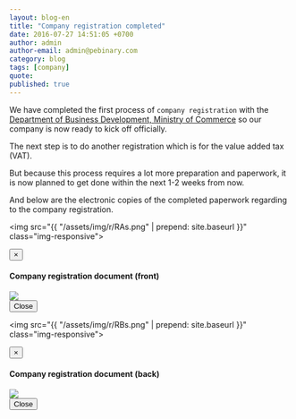 ```yaml
---
layout: blog-en
title: "Company registration completed"
date: 2016-07-27 14:51:05 +0700
author: admin
author-email: admin@pebinary.com
category: blog
tags: [company]
quote:
published: true
---
```

We have completed the first process of `company registration` with the [Department of Business Development, Ministry of Commerce] so our company is now ready to kick off officially.

The next step is to do another registration which is for the value added tax (VAT).

But because this process requires a lot more preparation and paperwork, it is now planned to get done within the next 1-2 weeks from now.
<!--more-->

And below are the electronic copies of the completed paperwork regarding to the company registration.

<div class="row">
  <div class="col-xs-4 col-xs-offset-2 col-sm-4 col-sm-offset-2 col-md-4 col-md-offset-2 col-lg-4 col-lg-offset-2">

<a class="modal-link" data-toggle="modal" data-target="#RA"><img src="{{ "/assets/img/r/RAs.png" | prepend: site.baseurl }}" class="img-responsive"></a>
<div class="modal fade" id="RA" role="dialog">
  <div class="modal-dialog">
    <div class="modal-content">
      <div class="modal-header">
        <button type="button" class="close" data-dismiss="modal">&times;</button>
        <h4 class="modal-title">Company registration document (front)</h4>
      </div>
      <div class="modal-body">
        <img src="{{ "/assets/img/r/RA.png" | prepend: site.baseurl }}" class="img-responsive center-block">
      </div>
      <div class="modal-footer">
        <button type="button" class="button-x" data-dismiss="modal">Close <i class="pe-remove"></i></button>
      </div>
    </div>
  </div>
</div>

  </div>
  <div class="col-xs-4 col-sm-4 col-md-4 col-lg-4">

<a class="modal-link" data-toggle="modal" data-target="#RB"><img src="{{ "/assets/img/r/RBs.png" | prepend: site.baseurl }}" class="img-responsive"></a>
<div class="modal fade" id="RB" role="dialog">
  <div class="modal-dialog">
    <div class="modal-content">
      <div class="modal-header">
        <button type="button" class="close" data-dismiss="modal">&times;</button>
        <h4 class="modal-title">Company registration document (back)</h4>
      </div>
      <div class="modal-body">
        <img src="{{ "/assets/img/r/RB.png" | prepend: site.baseurl }}" class="img-responsive center-block">
      </div>
      <div class="modal-footer">
        <button type="button" class="button-x" data-dismiss="modal">Close <i class="pe-remove"></i></button>
      </div>
    </div>
  </div>
</div>

  </div>
</div>

[Department of Business Development, Ministry of Commerce]: http://www.dbd.go.th

